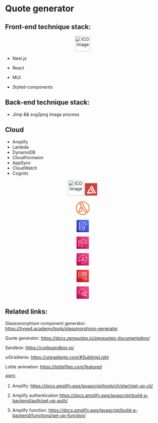 # Quote generator



## Front-end technique stack:
<div style="text-align: center;">
    <img src="https://user-images.githubusercontent.com/25181517/183890598-19a0ac2d-e88a-4005-a8df-1ee36782fde1.png" alt="ICO Image" width="50" height="50">
</div>

- Next.js

- React

- MUI

- Styled-components


## Back-end technique stack:
- Jimp && svg2png image process

## Cloud
- Amplify
- Lambda
- DynamoDB
- CloudFormaion
- AppSync
- CloudWatch
- Cognito
<div style="text-align: center;">
<img src="https://user-images.githubusercontent.com/25181517/183896132-54262f2e-6d98-41e3-8888-e40ab5a17326.png" alt="ICO Image" width="50" height="50">
<svg class="w-6 h-6" height="40" width="40" xmlns="http://www.w3.org/2000/svg"><g><rect fill="#cd3f3c" id="canvas_background" height="44" width="44" y="-1" x="-1"></rect><g display="none" overflow="visible" y="0" x="0" height="100%" width="100%" id="canvasGrid"><rect fill="url(#gridpattern)" stroke-width="0" y="0" x="0" height="100%" width="100%"></rect></g></g><g><g stroke="null" id="svg_13"><g stroke="null" transform="matrix(0.24427158490029297,0,0,0.262266745435647,0.3869015167067027,7.026955368797123) " fill-rule="evenodd" fill="none" id="svg_7"><g stroke="null" id="svg_8"><path stroke="null" fill="#ffffff" id="svg_10" d="m59.53671,37.84041l9.09583,15.76109l-17.72754,30.69616l35.44214,0l9.05828,15.69542l-71.74389,0l25.28086,-43.80786l10.59432,-18.34481zm35.85473,-31.84733l54.27009,94l-17.50228,0l-54.24809,-94l17.48028,0zm-22.34116,8.41854l49.42572,85.5812l-17.50358,0l-40.65548,-70.44849l8.73334,-15.13271z"></path><polyline stroke="null" fill="#ffffff" points="23.661529541015625,99.99310255050659 95.66151809692383,99.99310255050659 86.57090377807617,83.99308729171753 51.00225067138672,83.99308729171753 " id="svg_9"></polyline></g></g></g><desc transform="matrix(1.5006446266816056,0,0,1.5006446266816056,0,0) ">Created with Sketch.</desc></g></svg>


<svg class="w-6 h-6" height="48" width="48" xmlns="http://www.w3.org/2000/svg"><path d="M24 44C12.972 44 4 35.028 4 24S12.972 4 24 4s20 8.972 20 20-8.972 20-20 20zm0-42C11.869 2 2 11.869 2 24s9.869 22 22 22 22-9.869 22-22S36.131 2 24 2zm-6.769 33.25h-5.355l6.345-13.291 2.681 5.533-3.671 7.758zm1.883-16.035a1.001 1.001 0 00-.9-.564h-.003a.998.998 0 00-.899.57L9.389 35.819a.998.998 0 00.902 1.431h7.573c.387 0 .739-.223.905-.572l4.146-8.763a1.002 1.002 0 00-.004-.864l-3.797-7.836zM36.125 35.25h-5.452l-9.912-21.297a1.001 1.001 0 00-.907-.578h-3.603l.004-4.125h7.22l9.864 21.295a1 1 0 00.907.58h1.879v4.125zm1-6.125h-2.24L25.021 7.83a1.003 1.003 0 00-.908-.58h-8.857a1 1 0 00-1 .999l-.006 6.125a1 1 0 001 1.001h3.967l9.912 21.297a1 1 0 00.906.578h7.09a1 1 0 001-1v-6.125a1 1 0 00-1-1z" fill="#D45B07" fill-rule="evenodd"></path></svg>


<svg class="w-6 h-6" height="40" width="40" xmlns="http://www.w3.org/2000/svg"><defs><linearGradient x1="0%" y1="100%" x2="100%" y2="0%" id="Arch_Amazon-DynamoDB_32_svg__a"><stop stop-color="#2E27AD" offset="0%"></stop><stop stop-color="#527FFF" offset="100%"></stop></linearGradient></defs><g fill="none" fill-rule="evenodd"><path d="M0 0h40v40H0z" fill="url(#Arch_Amazon-DynamoDB_32_svg__a)"></path><path d="M26.066 31.019v-2.866c-1.526 1.308-4.694 2.17-8.538 2.17-3.847 0-7.015-.863-8.541-2.172v2.863c0 1.411 3.508 2.984 8.54 2.984 5.027 0 8.531-1.57 8.54-2.98zm.001-8.175l.987-.006v.006c0 .625-.312 1.207-.906 1.742.726.653.906 1.294.906 1.75l-.001.008v4.67c0 2.272-4.094 3.986-9.525 3.986-5.403 0-9.48-1.696-9.523-3.951 0-.01-.005-.016-.005-.025v-4.69l.002-.008c.002-.454.183-1.09.9-1.737-.716-.65-.897-1.284-.901-1.734L8 22.85v-4.69l.002-.007c.002-.455.184-1.09.902-1.738-.718-.65-.9-1.283-.903-1.734L8 14.675v-4.69c0-.006.003-.009.003-.014C8.023 7.706 12.109 6 17.528 6c2.608 0 5.114.43 6.874 1.177l-.381.925c-1.643-.7-4.01-1.1-6.493-1.1-5.033 0-8.54 1.573-8.54 2.984 0 1.413 3.507 2.986 8.54 2.986.138.001.268 0 .403-.006l.04 1c-.148.008-.296.008-.443.008-3.847 0-7.015-.863-8.541-2.172v2.874c.006.545.543 1.02.992 1.322 1.348.89 3.763 1.496 6.454 1.622l-.047 1c-2.723-.126-5.11-.712-6.645-1.608-.384.295-.753.692-.753 1.15 0 1.411 3.507 2.984 8.54 2.984.496 0 .98-.017 1.453-.05l.072.998c-.496.036-1.006.054-1.525.054-3.847 0-7.015-.862-8.541-2.171v2.861c.006.558.542 1.033.992 1.334 1.54 1.018 4.434 1.65 7.549 1.65h.219v1.003h-.22c-3.165 0-6.029-.612-7.785-1.641-.384.295-.754.693-.754 1.152 0 1.411 3.507 2.984 8.54 2.984 5.024 0 8.527-1.567 8.538-2.978V26.333c0-.455-.367-.85-.749-1.145-.243.143-.505.28-.801.406l-.382-.922c.362-.156.678-.323.939-.5.453-.306.994-.786.994-1.328zm5.288-8.355h-3.283a.491.491 0 01-.4-.21.506.506 0 01-.067-.452l1.455-4.348h-6.528l-3.121 6.012h3.169a.49.49 0 01.392.197.505.505 0 01.084.436l-2.718 10.108 11.017-11.743zm1.51-.155L19.705 28.36a.493.493 0 01-.6.09.505.505 0 01-.233-.568l3.063-11.39h-3.342a.492.492 0 01-.423-.242.505.505 0 01-.014-.492l3.642-7.013a.493.493 0 01.436-.267h7.515c.16 0 .309.078.401.209a.51.51 0 01.066.453l-1.455 4.347h3.746c.198 0 .376.12.454.304a.51.51 0 01-.096.543zM9.728 31.04c.571.332 1.27.626 2.079.87l.281-.96c-.734-.222-1.363-.484-1.869-.779l-.491.869zm2.079-7.232l.281-.96c-.732-.221-1.36-.484-1.869-.78l-.491.87c.573.334 1.273.627 2.079.87zm-2.08-8.974l.492-.868c.505.294 1.135.558 1.87.78l-.282.96c-.81-.244-1.508-.538-2.08-.872z" fill="#FFF"></path></g></svg>


<svg class="w-6 h-6" height="40" width="40" xmlns="http://www.w3.org/2000/svg"><defs><linearGradient x1="0%" y1="100%" x2="100%" y2="0%" id="Arch_AWS-CloudFormation_32_svg__a"><stop stop-color="#B0084D" offset="0%"></stop><stop stop-color="#FF4F8B" offset="100%"></stop></linearGradient></defs><g fill="none" fill-rule="evenodd"><path d="M0 0h40v40H0z" fill="url(#Arch_AWS-CloudFormation_32_svg__a)"></path><path d="M27 19.982h3V18.98h-3v1.002zm-13 6.009h3v-1.002h-3v1.002zm-5 0h3v-1.002H9v1.002zm0-3.005h6v-1.001H9v1.001zm0-6.009h5v-1.001H9v1.001zm0 3.005h16V18.98H9v1.002zm9.968 11.016H7V13.973h11.968v3.021h1v-3.522a.5.5 0 00-.5-.5H6.5a.5.5 0 00-.5.5V31.5a.5.5 0 00.5.501h12.968a.5.5 0 00.5-.5v-9.498h-1v8.996zM34 18.48c0 4.455-3.96 4.506-4 4.506h-8v-1.001h8c.305-.003 3-.122 3-3.505 0-2.848-2.569-3.425-3.083-3.513a.5.5 0 01-.415-.535l.003-.03c-.029-1.607-1.015-2.11-1.442-2.25-.799-.268-1.687-.012-2.158.618a.5.5 0 01-.871-.131c-.311-.87-.762-1.434-1.388-2.062-1.569-1.559-3.691-1.987-5.683-1.15-1.044.44-1.956 1.438-2.502 2.737l-.922-.388c.646-1.539 1.753-2.731 3.036-3.272 2.379-1.002 4.911-.491 6.777 1.364.534.536.978 1.057 1.323 1.734.749-.552 1.752-.717 2.704-.402 1.216.405 1.985 1.461 2.109 2.865C32.19 14.495 34 15.857 34 18.48z" fill="#FFF"></path></g></svg>


<svg class="w-6 h-6" height="40" width="40" xmlns="http://www.w3.org/2000/svg"><defs><linearGradient x1="0%" y1="100%" x2="100%" y2="0%" id="Arch_AWS-AppSync_32_svg__a"><stop stop-color="#B0084D" offset="0%"></stop><stop stop-color="#FF4F8B" offset="100%"></stop></linearGradient></defs><g fill="none" fill-rule="evenodd"><path d="M0 0h40v40H0z" fill="url(#Arch_AWS-AppSync_32_svg__a)"></path><path d="M33.579 14.527l-1.765-.802c2.537 4.681 1.846 10.686-1.897 14.86C27.344 31.452 23.62 33 19.834 33a13.66 13.66 0 01-5.562-1.176l.414-.898c4.96 2.21 10.914.98 14.48-2.994 3.515-3.92 4.129-9.583 1.661-13.934l-.305 2.123-.993-.138.496-3.458a.495.495 0 01.257-.364.51.51 0 01.45-.015L34 13.632l-.421.895zm-22.704-2.465c-3.528 3.935-4.122 8.814-1.687 13.013l.284-2.182.995.125-.46 3.535a.492.492 0 01-.258.371.509.509 0 01-.457.011L6 25.373l.435-.888 1.74.825c-2.49-4.516-1.813-9.707 1.948-13.9C13.97 7.122 20.388 5.792 25.72 8.17l-.414.898c-4.941-2.204-10.874-.97-14.432 2.994zm3.534 11.428c0-.68.561-1.233 1.253-1.233.691 0 1.254.553 1.254 1.233s-.563 1.233-1.254 1.233a1.244 1.244 0 01-1.253-1.233zm5.28-5.987c.203.058.413.1.632.1.207 0 .404-.037.593-.088l2.079 4.2a2.21 2.21 0 00-.855 1.282h-4.28a2.212 2.212 0 00-.827-1.259l2.659-4.235zm.632-3.354c.692 0 1.255.554 1.255 1.233 0 .68-.563 1.234-1.255 1.234-.69 0-1.253-.553-1.253-1.234 0-.68.562-1.233 1.253-1.233zm5.265 9.34c0 .681-.561 1.234-1.253 1.234-.691 0-1.254-.553-1.254-1.233s.563-1.233 1.254-1.233c.692 0 1.253.553 1.253 1.233zm-7.729.494h4.28a2.25 2.25 0 002.196 1.726c1.244 0 2.256-.995 2.256-2.22 0-1.222-1.012-2.218-2.256-2.218-.146 0-.287.016-.424.042l-2.11-4.265c.474-.407.78-.999.78-1.666 0-1.224-1.013-2.219-2.258-2.219-1.243 0-2.256.995-2.256 2.22 0 .65.292 1.231.747 1.638l-2.695 4.295a2.303 2.303 0 00-.455-.045c-1.243 0-2.256.996-2.256 2.219 0 1.224 1.013 2.22 2.256 2.22a2.25 2.25 0 002.195-1.727z" fill="#FFF"></path></g></svg>


<svg class="w-6 h-6" height="40" width="40" xmlns="http://www.w3.org/2000/svg"><defs><linearGradient x1="0%" y1="100%" x2="100%" y2="0%" id="Arch_Amazon-Cognito_32_svg__a"><stop stop-color="#BD0816" offset="0%"></stop><stop stop-color="#FF5252" offset="100%"></stop></linearGradient></defs><g fill="none" fill-rule="evenodd"><path d="M0 0h40v40H0z" fill="url(#Arch_Amazon-Cognito_32_svg__a)"></path><path d="M9 17h6v-1H9v1zm22-4V9.3c0-.717-.465-1.3-1.037-1.3H8.037C7.475 8 7 8.596 7 9.3V13h11V9.5a.5.5 0 01.5-.5h11a.5.5 0 01.5.5V13h1zm-9 1c0 1.104.897 2 2 2s2-.896 2-2c0-1.103-.897-2-2-2s-2 .897-2 2zm9 0h-1v5h-1v-9H19v8.696a5.52 5.52 0 013.097-2.396A2.981 2.981 0 0121 14c0-1.654 1.346-3 3-3s3 1.346 3 3c0 .966-.467 1.817-1.177 2.366 1.219.421 2.285 1.243 2.958 2.354l-.855.518a4.595 4.595 0 00-2.633-2.02 3.37 3.37 0 01-2.836 0A4.542 4.542 0 0019.216 21H23v1h-4.5a.5.5 0 01-.5-.5V14H7v9.701C7 24.405 7.475 25 8.037 25H21v1H8.037C6.914 26 6 24.969 6 23.701V9.3C6 8.032 6.914 7 8.037 7h21.926C31.086 7 32 8.032 32 9.3V21h-.999L31 14zm2 14c0 2.757-2.243 5-5 5s-5-2.243-5-5c0-2.756 2.243-5 5-5s5 2.244 5 5zm1 0c0-3.308-2.691-6-6-6s-6 2.692-6 6c0 3.309 2.691 6 6 6s6-2.691 6-6zm-6.138 1.862l3.714-3.713-.707-.707-3.36 3.36-1.514-1.514-.707.707 1.867 1.867a.5.5 0 00.707 0zM14 20h2v-1h-2v1zm-5 0h4v-1H9v1z" fill="#FFF"></path></g></svg>


<svg class="w-6 h-6" height="40" width="40" xmlns="http://www.w3.org/2000/svg"><defs><linearGradient x1="0%" y1="100%" x2="100%" y2="0%" id="Arch_Amazon-CloudWatch_32_svg__a"><stop stop-color="#B0084D" offset="0%"></stop><stop stop-color="#FF4F8B" offset="100%"></stop></linearGradient></defs><g fill="none" fill-rule="evenodd"><path d="M0 0h40v40H0z" fill="url(#Arch_Amazon-CloudWatch_32_svg__a)"></path><path d="M27.63 24.124c0-1.903-1.58-3.452-3.522-3.452-1.943 0-3.523 1.549-3.523 3.452 0 1.904 1.58 3.452 3.523 3.452 1.942 0 3.522-1.548 3.522-3.452zm1.006 0c0 2.447-2.032 4.439-4.528 4.439-2.497 0-4.53-1.992-4.53-4.439s2.033-4.438 4.53-4.438c2.496 0 4.528 1.991 4.528 4.438zm4.276 6.579l-3.387-2.99c-.289.418-.63.793-1.008 1.133l3.367 2.976a.781.781 0 001.085-.056.745.745 0 00-.057-1.063zm-8.804-1.154c3.051 0 5.535-2.433 5.535-5.425 0-2.991-2.484-5.424-5.535-5.424-3.052 0-5.536 2.433-5.536 5.424 0 2.992 2.484 5.425 5.536 5.425zm9.478.422a1.72 1.72 0 01.13 2.455 1.79 1.79 0 01-1.32.574c-.423 0-.847-.147-1.185-.445l-3.494-3.089a6.592 6.592 0 01-3.61 1.07c-3.606 0-6.541-2.877-6.541-6.412s2.935-6.41 6.542-6.41c3.607 0 6.541 2.875 6.541 6.41 0 .968-.226 1.883-.62 2.707l3.557 3.14zm-22.994-5.354h4.96v.987h-4.966c-.557-.006-1.156-.206-1.786-.596-1.044-.634-2.8-2.127-2.8-4.973 0-3.442 2.41-4.706 3.812-5.15a7.265 7.265 0 01-.016-.492c0-2.804 1.942-5.714 4.515-6.765 3.013-1.237 6.203-.623 8.531 1.638a8.456 8.456 0 011.786 2.563 3.404 3.404 0 012.177-.787c1.56 0 3.319 1.165 3.626 3.713C31.887 15.08 35 16.23 35 20.075c0 1.653-.567 2.99-1.687 3.972l-.672-.733c.898-.788 1.353-1.878 1.353-3.238 0-3.382-2.888-4.223-4.13-4.427a.5.5 0 01-.33-.207.486.486 0 01-.08-.378c-.147-2.074-1.438-3.036-2.65-3.036-.756 0-1.466.361-1.947.99a.513.513 0 01-.477.194.5.5 0 01-.398-.32c-.433-1.172-1.054-2.156-1.847-2.925-2.032-1.973-4.812-2.508-7.437-1.43-2.184.894-3.895 3.465-3.895 5.856 0 .268.016.536.048.794a.486.486 0 01-.122.387.51.51 0 01-.29.16c-1.297.327-3.433 1.32-3.433 4.301 0 2.25 1.266 3.492 2.327 4.138.473.292.896.44 1.26.444z" fill="#FFF"></path></g></svg>
</div>

## Related links:
Glassomorphism component generator: https://hype4.academy/tools/glassmorphism-generator

Quote generator: https://docs.zenquotes.io/zenquotes-documentation/

Sandbox: https://codesandbox.io/

uiGradients: https://uigradients.com/#SublimeLight

Lottie animation: https://lottiefiles.com/featured

AWS: 

1. Amplify: https://docs.amplify.aws/javascript/tools/cli/start/set-up-cli/

2. Amplify authentication https://docs.amplify.aws/javascript/build-a-backend/auth/set-up-auth/

3. Amplify function:  https://docs.amplify.aws/javascript/build-a-backend/functions/set-up-function/

